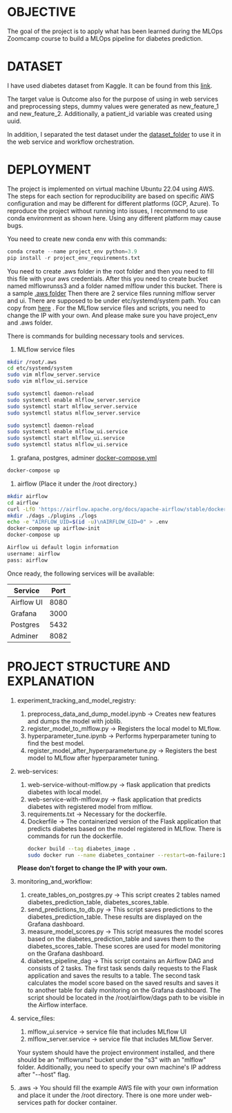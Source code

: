 # OBJECTIVE

The goal of the project is to apply what has been learned during the MLOps Zoomcamp course to build a MLOps pipeline for diabetes prediction. 

# DATASET
I have used diabetes dataset from Kaggle. It can be found from this [link](https://www.kaggle.com/datasets/akshaydattatraykhare/diabetes-dataset?select=diabetes.csv).

The target value is Outcome also for the purpose of using in web services and preprocessing steps, dummy values were generated as new_feature_1 and new_feature_2. Additionally, a patient_id variable was created using uuid.

In addition, I separated the test dataset under the [dataset_folder](https://github.com/iamzeynepcetin/mlops_project/tree/main/dataset) to use it in the web service and workflow orchestration. 

# DEPLOYMENT
The project is implemented on virtual machine Ubuntu 22.04 using AWS. The steps for each section for reproducibility are based on specific AWS configuration and may be different for different platforms (GCP, Azure). To reproduce the project without running into issues, I recommend to use conda environment as shown here. Using any different platform may cause bugs.

You need to create new conda env with this commands:

```python
conda create --name project_env python=3.9
pip install -r project_env_requirements.txt 
```
You need to create .aws folder in the root folder and then you need to fill this file with your aws credentials. After this you need to create bucket named mlflowrunss3 and a folder named mlflow under this bucket. There is a sample [.aws folder](https://github.com/iamzeynepcetin/mlops_project/tree/main/.aws)  Then there are 2 service files running mlflow server and ui. There are supposed to be under etc/systemd/system path. You can copy from [here](https://github.com/iamzeynepcetin/mlops_project/tree/main/service_files) . For the MLflow service files and scripts, you need to change the IP with your own. And please make sure you have project_env and .aws folder.

There is commands for building necessary tools and services.
1. MLflow service files
```bash
mkdir /root/.aws
cd etc/systemd/system
sudo vim mlflow_server.service
sudo vim mlflow_ui.service

sudo systemctl daemon-reload 
sudo systemctl enable mlflow_server.service
sudo systemctl start mlflow_server.service
sudo systemctl status mlflow_server.service 

sudo systemctl daemon-reload 
sudo systemctl enable mlflow_ui.service
sudo systemctl start mlflow_ui.service
sudo systemctl status mlflow_ui.service 
```

1. grafana, postgres, adminer [docker-compose.yml](https://github.com/iamzeynepcetin/mlops_project/blob/main/docker-compose.yml)
```bash
docker-compose up
```

1. airflow (Place it under the /root directory.)
```bash
mkdir airflow
cd airflow
curl -LfO 'https://airflow.apache.org/docs/apache-airflow/stable/docker-compose.yaml'
mkdir ./dags ./plugins ./logs
echo -e "AIRFLOW_UID=$(id -u)\nAIRFLOW_GID=0" > .env
docker-compose up airflow-init
docker-compose up

Airflow ui default login information
username: airflow
pass: airflow
```
Once ready, the following services will be available:

| Service       | Port         |
| ------------- |:-------------:|
| Airflow UI     | 8080      | 
| Grafana | 3000     |  
| Postgres | 5432     |   
| Adminer     | 8082      |  

# PROJECT STRUCTURE AND EXPLANATION
1. experiment_tracking_and_model_registry:
    1. preprocess_data_and_dump_model.ipynb -> Creates new features and dumps the model with joblib.
    2. register_model_to_mlflow.py -> Registers the local model to MLflow.
    3. hyperparameter_tune.ipynb -> Performs hyperparameter tuning to find the best model.
    4. register_model_after_hyperparametertune.py -> Registers the best model to MLflow after hyperparameter tuning.

2. web-services:
    1. web-service-without-mlflow.py -> flask application that predicts diabetes with local model.
    2. web-service-with-mlflow.py -> flask application that predicts diabetes with registered model from mlflow.
    3. requirements.txt -> Necessary for the dockerfile.
    4. Dockerfile -> The containerized version of the Flask application that predicts diabetes based on the model registered in MLflow.
        There is commands for run the dockerfile.
        ```bash
        docker build --tag diabetes_image .
        sudo docker run --name diabetes_container --restart=on-failure:10 -d -p 9696:9696 diabetes_image
        ```
    **Please don't forget to change the IP with your own.**

3. monitoring_and_workflow:
    1. create_tables_on_postgres.py -> This script creates 2 tables named diabetes_prediction_table, diabetes_scores_table. 
    2. send_predictions_to_db.py -> This script saves predictions to the diabetes_prediction_table. These results are displayed on the Grafana dashboard.
    3. measure_model_scores.py -> This script measures the model scores based on the diabetes_prediction_table and saves them to the diabetes_scores_table. These scores are used for model monitoring on the Grafana dashboard.
    4. diabetes_pipeline_dag -> This script contains an Airflow DAG and consists of 2 tasks. The first task sends daily requests to the Flask application and saves the results to a table. The second task calculates the model score based on the saved results and saves it to another table for daily monitoring on the Grafana dashboard. The script should be located in the /root/airflow/dags path to be visible in the Airflow interface.
4. service_files:
    1. mlflow_ui.service ->  service file that includes MLflow UI
    2. mlflow_server.service -> service file that includes MLflow Server.
    
    Your system should have the project environment installed, and there should be an "mlflowruns" bucket under the "s3" with an "mlflow" folder. Additionally, you need to specify your own machine's IP address after "--host" flag.
5. .aws -> You should fill the example AWS file with your own information and place it under the /root directory. There is one more under web-services path for docker container.